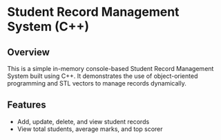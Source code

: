# Student Record Management System (C++)

## Overview
This is a simple in-memory console-based Student Record Management System built using C++. It demonstrates the use of object-oriented programming and STL vectors to manage records dynamically.

## Features
- Add, update, delete, and view student records
- View total students, average marks, and top scorer

